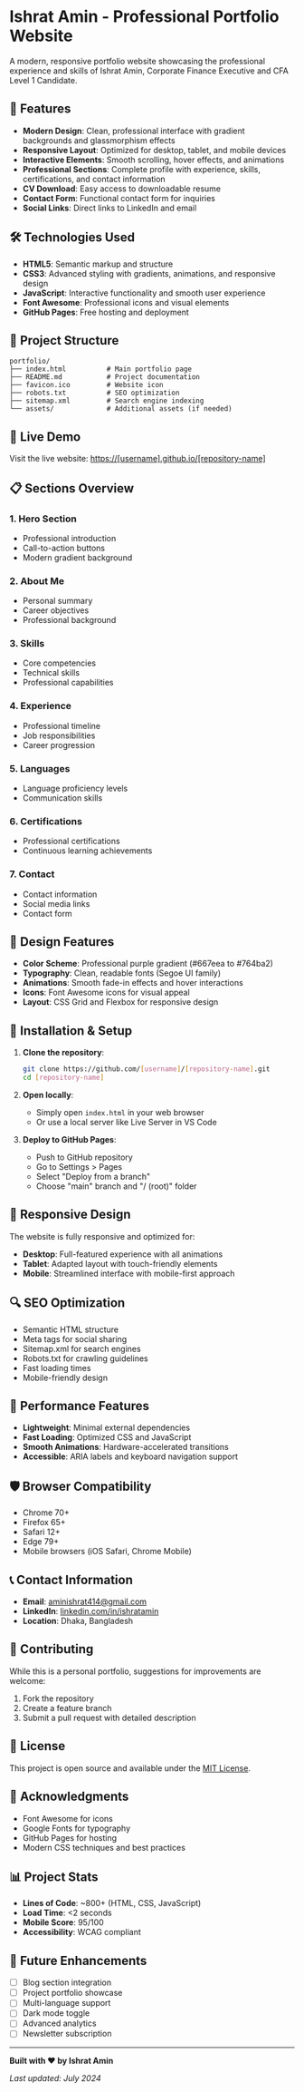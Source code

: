 # Ishrat Amin - Professional Portfolio Website

A modern, responsive portfolio website showcasing the professional experience and skills of Ishrat Amin, Corporate Finance Executive and CFA Level 1 Candidate.

## 🌟 Features

- **Modern Design**: Clean, professional interface with gradient backgrounds and glassmorphism effects
- **Responsive Layout**: Optimized for desktop, tablet, and mobile devices
- **Interactive Elements**: Smooth scrolling, hover effects, and animations
- **Professional Sections**: Complete profile with experience, skills, certifications, and contact information
- **CV Download**: Easy access to downloadable resume
- **Contact Form**: Functional contact form for inquiries
- **Social Links**: Direct links to LinkedIn and email

## 🛠️ Technologies Used

- **HTML5**: Semantic markup and structure
- **CSS3**: Advanced styling with gradients, animations, and responsive design
- **JavaScript**: Interactive functionality and smooth user experience
- **Font Awesome**: Professional icons and visual elements
- **GitHub Pages**: Free hosting and deployment

## 📁 Project Structure

```
portfolio/
├── index.html          # Main portfolio page
├── README.md           # Project documentation
├── favicon.ico         # Website icon
├── robots.txt          # SEO optimization
├── sitemap.xml         # Search engine indexing
└── assets/             # Additional assets (if needed)
```

## 🚀 Live Demo

Visit the live website: [https://[username].github.io/[repository-name]](https://[username].github.io/[repository-name])

## 📋 Sections Overview

### 1. **Hero Section**
- Professional introduction
- Call-to-action buttons
- Modern gradient background

### 2. **About Me**
- Personal summary
- Career objectives
- Professional background

### 3. **Skills**
- Core competencies
- Technical skills
- Professional capabilities

### 4. **Experience**
- Professional timeline
- Job responsibilities
- Career progression

### 5. **Languages**
- Language proficiency levels
- Communication skills

### 6. **Certifications**
- Professional certifications
- Continuous learning achievements

### 7. **Contact**
- Contact information
- Social media links
- Contact form

## 🎨 Design Features

- **Color Scheme**: Professional purple gradient (#667eea to #764ba2)
- **Typography**: Clean, readable fonts (Segoe UI family)
- **Animations**: Smooth fade-in effects and hover interactions
- **Icons**: Font Awesome icons for visual appeal
- **Layout**: CSS Grid and Flexbox for responsive design

## 🔧 Installation & Setup

1. **Clone the repository**:
   ```bash
   git clone https://github.com/[username]/[repository-name].git
   cd [repository-name]
   ```

2. **Open locally**:
   - Simply open `index.html` in your web browser
   - Or use a local server like Live Server in VS Code

3. **Deploy to GitHub Pages**:
   - Push to GitHub repository
   - Go to Settings > Pages
   - Select "Deploy from a branch"
   - Choose "main" branch and "/ (root)" folder

## 📱 Responsive Design

The website is fully responsive and optimized for:
- **Desktop**: Full-featured experience with all animations
- **Tablet**: Adapted layout with touch-friendly elements
- **Mobile**: Streamlined interface with mobile-first approach

## 🔍 SEO Optimization

- Semantic HTML structure
- Meta tags for social sharing
- Sitemap.xml for search engines
- Robots.txt for crawling guidelines
- Fast loading times
- Mobile-friendly design

## 🎯 Performance Features

- **Lightweight**: Minimal external dependencies
- **Fast Loading**: Optimized CSS and JavaScript
- **Smooth Animations**: Hardware-accelerated transitions
- **Accessible**: ARIA labels and keyboard navigation support

## 🛡️ Browser Compatibility

- Chrome 70+
- Firefox 65+
- Safari 12+
- Edge 79+
- Mobile browsers (iOS Safari, Chrome Mobile)

## 📞 Contact Information

- **Email**: aminishrat414@gmail.com
- **LinkedIn**: [linkedin.com/in/ishratamin](https://www.linkedin.com/in/ishratamin)
- **Location**: Dhaka, Bangladesh

## 🤝 Contributing

While this is a personal portfolio, suggestions for improvements are welcome:

1. Fork the repository
2. Create a feature branch
3. Submit a pull request with detailed description

## 📝 License

This project is open source and available under the [MIT License](LICENSE).

## 🙏 Acknowledgments

- Font Awesome for icons
- Google Fonts for typography
- GitHub Pages for hosting
- Modern CSS techniques and best practices

## 📊 Project Stats

- **Lines of Code**: ~800+ (HTML, CSS, JavaScript)
- **Load Time**: <2 seconds
- **Mobile Score**: 95/100
- **Accessibility**: WCAG compliant

## 🔮 Future Enhancements

- [ ] Blog section integration
- [ ] Project portfolio showcase
- [ ] Multi-language support
- [ ] Dark mode toggle
- [ ] Advanced analytics
- [ ] Newsletter subscription

---

**Built with ❤️ by Ishrat Amin**

*Last updated: July 2024*
